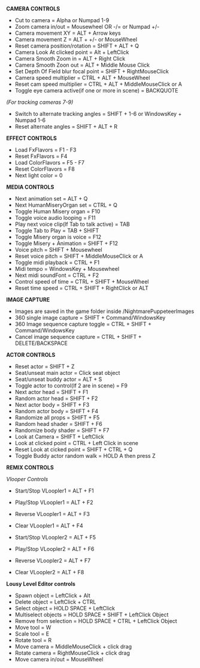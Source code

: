 **CAMERA CONTROLS**
* Cut to camera = Alpha or Numpad 1-9
* Zoom camera in/out = Mousewheel OR -/= or Numpad +/-
* Camera movement XY = ALT + Arrow keys
* Camera movement Z = ALT + +/- or MouseWheel
* Reset camera position/rotation =  SHIFT + ALT + Q
* Camera Look At clicked point = Alt + LeftClick
* Camera Smooth Zoom in = ALT + Right Click
* Camera Smooth Zoon out = ALT + Middle Mouse Click
* Set Depth Of Field blur focal point = SHIFT + RightMouseClick
* Camera speed multiplier = CTRL + ALT + MouseWheel
* Reset cam speed multiplier = CTRL + ALT + MiddleMouseClick or A
* Toggle eye camera active(if one or more in scene) = BACKQUOTE

*(For tracking cameras 7-9)*
* Switch to alternate tracking angles = SHIFT + 1-6 or WindowsKey + Numpad 1-6
* Reset alternate angles =  SHIFT + ALT + R

**EFFECT CONTROLS**
* Load FxFlavors = F1 - F3
* Reset FxFlavors = F4
* Load ColorFlavors = F5 - F7
* Reset ColorFlavors = F8
* Next light color = 0

**MEDIA CONTROLS**
* Next animation set = ALT + Q
* Next HumanMiseryOrgan set = CTRL + Q
* Toggle Human Misery organ = F10
* Toggle voice audio looping = F11
* Play next voice clip(If Tab to talk active) = TAB
* Toggle Tab to Play = TAB + SHIFT
* Toggle Misery organ is voice = F12
* Toggle Misery + Animation = SHIFT + F12
* Voice pitch = SHIFT + Mousewheel
* Reset voice pitch = SHIFT + MiddleMouseClick or A
* Toggle midi playback = CTRL + F1
* Midi tempo = WindowsKey + Mousewheel
* Next midi soundFont = CTRL + F2
* Control speed of time = CTRL + SHIFT + MouseWheel
* Reset time speed = CTRL + SHIFT + RightClick or ALT

**IMAGE CAPTURE**
* Images are saved in the game folder inside /NightmarePuppeteerImages
* 360 single image capture = SHIFT + Command/WindowsKey
* 360 Image sequence capture toggle = CTRL + SHIFT + Command/WindowsKey
* Cancel image sequence capture = CTRL + SHIFT + DELETE/BACKSPACE


**ACTOR CONTROLS**
* Reset actor = SHIFT + Z
* Seat/unseat main actor = Click seat object
* Seat/unseat buddy actor = ALT + S
* Toggle actor to control(If 2 are in scene) = F9
* Next actor head = SHIFT + F1
* Random actor head = SHIFT + F2
* Next actor body = SHIFT + F3
* Random actor body = SHIFT + F4
* Randomize all props = SHIFT + F5
* Random head shader = SHIFT + F6
* Randomize body shader = SHIFT + F7
* Look at Camera = SHIFT + LeftClick
* Look at clicked point = CTRL + Left Click in scene
* Reset Look at cicked point = SHIFT + CTRL + Q
* Toggle Buddy actor random walk = HOLD A then press Z


**REMIX CONTROLS**

*Vlooper Controls*
* Start/Stop VLoopler1 = ALT + F1
* Play/Stop VLoopler1 = ALT + F2
* Reverse VLoopler1 = ALT + F3
* Clear VLoopler1 = ALT + F4

* Start/Stop VLoopler2 = ALT + F5
* Play/Stop VLoopler2 = ALT + F6
* Reverse VLoopler2 = ALT + F7
* Clear VLoopler2 = ALT + F8

**Lousy Level Editor controls**
* Spawn object = LeftClick + Alt
* Delete object = LeftClick + CTRL
* Select object = HOLD SPACE + LeftClick
* Multiselect objects = HOLD SPACE + SHIFT + LeftClick Object
* Remove from selection = HOLD SPACE + CTRL + LeftClick Object
* Move tool = W
* Scale tool = E
* Rotate tool = R
* Move camera = MiddleMouseClick + click drag
* Rotate camera = RightMouseClick + click drag
* Move camera in/out = MouseWheel

